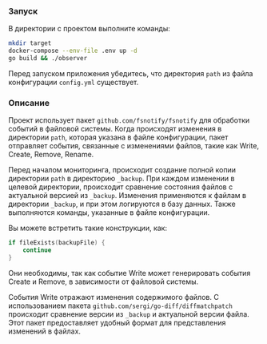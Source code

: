 ### Запуск
В директории с проектом выполните команды:
```sh
mkdir target
docker-compose --env-file .env up -d
go build && ./observer
```
Перед запуском приложения убедитесь, что директория `path` из файла конфигурации `config.yml` существует.

### Описание
Проект использует пакет `github.com/fsnotify/fsnotify` для обработки событий в файловой системы. Когда происходят изменения в директории `path`, которая указана в файле конфигурации, пакет отправляет события, связанные с изменениями файлов, такие как Write, Create, Remove, Rename.

Перед началом мониторинга, происходит создание полной копии директории `path` в директорию `_backup`. При каждом изменении в целевой директории, происходит сравнение состояния файлов с актуальной версией из `_backup`. Изменения применяются к файлам в директории `_backup`, и при этом логируются в базу данных. Также выполняются команды, указанные в файле конфигурации.

Вы можете встретить такие конструкции, как:

```go
if fileExists(backupFile) {
    continue
}
```
Они необходимы, так как событие Write может генерировать события Create и Remove, в зависимости от файловой системы.

События Write отражают изменения содержимого файлов. С использованием пакета `github.com/sergi/go-diff/diffmatchpatch` происходит сравнение версии из `_backup` и актуальной версии файла. Этот пакет предоставляет удобный формат для представления изменений в файлах.
